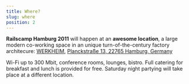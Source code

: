 ```yaml
---
title: Where?
slug: where
position: 2
---
```


__Railscamp Hamburg 2011__ will happen at an __awesome location__, a large
modern co-working space in an unique turn-of-the-century factory
architecure:
[WERKHEIM](http://www.werkheim-hamburg.de), 
[Planckstraße 13, 22765 Hamburg, Germany](http://g.co/maps/cvxsm)

Wi-Fi up to 300 Mbit, conference rooms, lounges, bistro. Full catering
for breakfast and lunch is provided for free. Saturday night partying
will take place at a different location.

<div id="map_canvas"></div>
